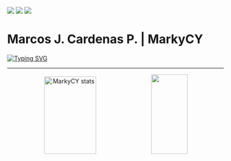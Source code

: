 <a href="https://twitter.com/MarkyCY_" target="_blank"><img src="https://img.shields.io/twitter/url?url=https%3A%2F%2Ftwitter.com%2FMarkyCY_&logo=x&label=MarkyCY_"></a>
<a href="https://www.linkedin.com/in/marcos-j-cardenas-p-717b30239/" target="_blank"><img src="https://img.shields.io/twitter/url?url=https%3A%2F%2Fwww.linkedin.com%2Fin%2Fmarcos-j-cardenas-p-717b30239%2F&logo=linkedin&label=Marcos%20J.&labelColor=81a1c1"></a>
![](https://komarev.com/ghpvc/?username=markycy&color=yellow)

<h1>Marcos J. Cardenas P. | MarkyCY</h1>

[![Typing SVG](https://readme-typing-svg.herokuapp.com/?color=88c0d0&size=35&center=true&vCenter=true&width=1000&lines=Hi,+my+name+is+Marcos+J.;I'm+a+passionate+programmer!;Welcome+to+my+Github)](https://git.io/typing-svg)

<hr>
<div align="center">
  <img width="49%" height="180px" src="https://github-readme-stats.vercel.app/api?username=markycy&show_icons=true&hide_border=true&theme=nord&locale=en" alt="MarkyCY stats">
  <img width="41%" height="185px" src="https://github-readme-stats.vercel.app/api/top-langs/?username=markycy&layout=compact&hide_border=true&theme=nord">
</div>
<!--
**MarkyCY/MarkyCY** is a ✨ _special_ ✨ repository because its `README.md` (this file) appears on your GitHub profile.

Here are some ideas to get you started:

- 🔭 I’m currently working on ...
- 🌱 I’m currently learning ...
- 👯 I’m looking to collaborate on ...
- 🤔 I’m looking for help with ...
- 💬 Ask me about ...
- 📫 How to reach me: ...
- 😄 Pronouns: ...
- ⚡ Fun fact: ...
-->
